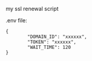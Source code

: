 my ssl renewal script

.env file:
```
{
        "DOMAIN_ID": "xxxxxx",
        "TOKEN": "xxxxxx",
        "WAIT_TIME": 120
}
```
